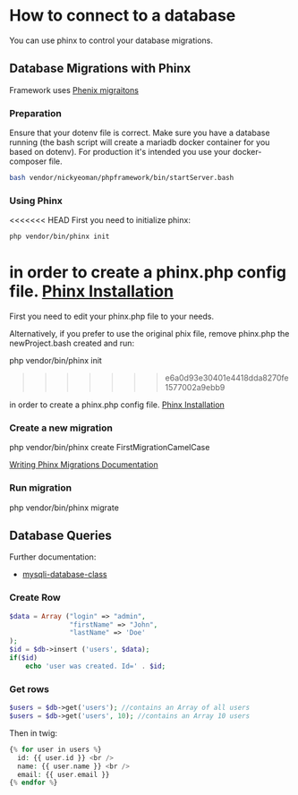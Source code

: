 # How to connect to a database

You can use phinx to control your database migrations.

## Database Migrations with Phinx

Framework uses [Phenix migraitons](https://book.cakephp.org/phinx/0/en/migrations.html)

### Preparation

Ensure that your dotenv file is correct.
Make sure you have a database running (the bash script will create a mariadb docker container for you based on dotenv).
For production it's intended you use your docker-composer file.

```bash
bash vendor/nickyeoman/phpframework/bin/startServer.bash
```

### Using Phinx

<<<<<<< HEAD
First you need to initialize phinx:

```bash
php vendor/bin/phinx init
```

in order to create a phinx.php config file. [Phinx Installation](https://book.cakephp.org/phinx/0/en/install.html)
=======
First you need to edit your phinx.php file to your needs.

Alternatively, if you prefer to use the original phix file, remove phinx.php the newProject.bash created and run:

php vendor/bin/phinx init
>>>>>>> e6a0d93e30401e4418dda8270fe1577002a9ebb9

in order to create a phinx.php config file. [Phinx Installation](https://book.cakephp.org/phinx/0/en/install.html)


### Create a new migration

php vendor/bin/phinx create FirstMigrationCamelCase

[Writing Phinx Migrations Documentation](https://book.cakephp.org/phinx/0/en/migrations.html)

### Run migration

php vendor/bin/phinx migrate

## Database Queries

Further documentation:

* [mysqli-database-class](https://packagist.org/packages/thingengineer/mysqli-database-class)

### Create Row

```php
$data = Array ("login" => "admin",
               "firstName" => "John",
               "lastName" => 'Doe'
);
$id = $db->insert ('users', $data);
if($id)
    echo 'user was created. Id=' . $id;
```

### Get rows

```php
$users = $db->get('users'); //contains an Array of all users
$users = $db->get('users', 10); //contains an Array 10 users
```

Then in twig:

```php
{% for user in users %}
  id: {{ user.id }} <br />
  name: {{ user.name }} <br />
  email: {{ user.email }}
{% endfor %}
```
